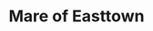 ---
title: "Mare of Easttown"
year: 2021
rating: 3
stars: "★★★"
liked: false
rewatched: true
permalink: "mare-of-easttown"
watched_on: 2024-12-15
---